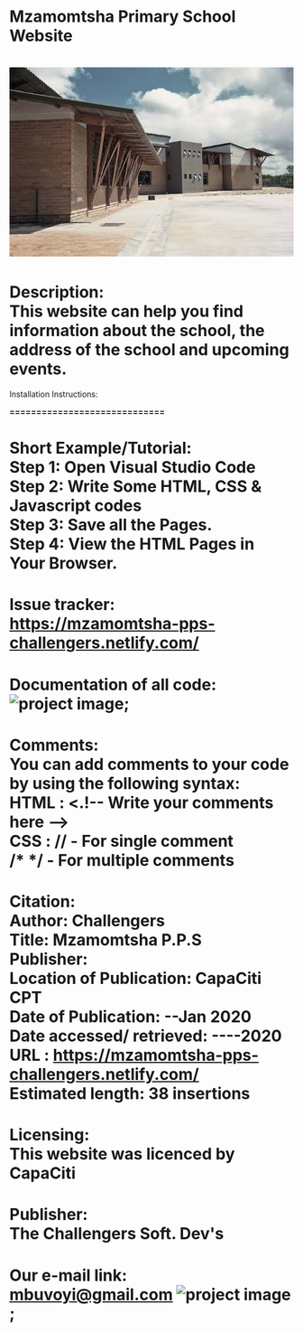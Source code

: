 
# Mzamomtsha Primary School Website
![project image](primary.jfif)
==============================

Description:<br>
This website can help you find information about the school, the address of the school and upcoming events.
======================================================

Installation Instructions:<b>

=============================

Short Example/Tutorial:<br>
Step 1: Open Visual Studio Code<br>
Step 2: Write Some HTML, CSS & Javascript codes<br>
Step 3: Save all the Pages.<br>
Step 4: View the HTML Pages in Your Browser.
===========================================

Issue tracker:<br>
https://mzamomtsha-pps-challengers.netlify.com/
============================================

Documentation of all code:
![project image](Screenshot.png);
================================

Comments:<br>
You can add comments to your code by using the following syntax:<br>
HTML :
<.!-- Write your comments here --><br>
CSS :
// - For single comment<br>
/* */ - For multiple comments
=============================

Citation:<br>
Author: Challengers<br>
Title: Mzamomtsha P.P.S<br>
Publisher: <br>
Location of Publication: CapaCiti CPT<br>
Date of Publication: --Jan 2020<br>
Date accessed/ retrieved: ----2020<br>
URL : https://mzamomtsha-pps-challengers.netlify.com/<br>
Estimated length: 38 insertions
===============================

Licensing:<br>
This website was licenced by CapaCiti
=====================================

Publisher:<br>
The Challengers Soft. Dev's
===========================

Our e-mail link:<br>
mbuvoyi@gmail.com
![project image](cd.jpg);
=========================
